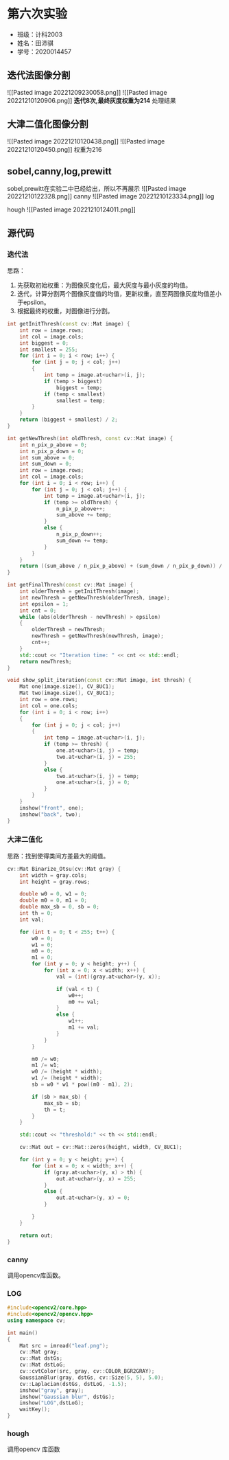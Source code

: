 # 第六次实验
* 班级：计科2003
* 姓名：田沛骐
* 学号：2020014457
## 迭代法图像分割
![[Pasted image 20221209230058.png]]
![[Pasted image 20221210120906.png]]
							**迭代8次,最终灰度权重为214** 
处理结果
## 大津二值化图像分割
![[Pasted image 20221210120438.png]]
![[Pasted image 20221210120450.png]]
权重为216
## sobel,canny,log,prewitt
sobel,prewitt在实验二中已经给出，所以不再展示
![[Pasted image 20221210122328.png]]
canny
![[Pasted image 20221210123334.png]]
log

hough
![[Pasted image 20221210124011.png]]
## 源代码
### 迭代法
思路：
1. 先获取初始权重：为图像灰度化后，最大灰度与最小灰度的均值。
2. 迭代，计算分割两个图像灰度值的均值，更新权重，直至两图像灰度均值差小于epsilon。
3. 根据最终的权重，对图像进行分割。
```C++
int getInitThresh(const cv::Mat image) {
	int row = image.rows;
	int col = image.cols;
	int biggest = 0;
	int smallest = 255;
	for (int i = 0; i < row; i++) {
		for (int j = 0; j < col; j++)
		{
			int temp = image.at<uchar>(i, j);
			if (temp > biggest)
				biggest = temp;
			if (temp < smallest)
				smallest = temp;
		}
	}
	return (biggest + smallest) / 2;
}
```

```C++
int getNewThresh(int oldThresh, const cv::Mat image) {
	int n_pix_p_above = 0;
	int n_pix_p_down = 0;
	int sum_above = 0;
	int sum_down = 0;
	int row = image.rows;
	int col = image.cols;
	for (int i = 0; i < row; i++) {
		for (int j = 0; j < col; j++) {
			int temp = image.at<uchar>(i, j);
			if (temp >= oldThresh) {
				n_pix_p_above++;
				sum_above += temp;
			}
			else {
				n_pix_p_down++;
				sum_down += temp;
			}
		}
	}
	return ((sum_above / n_pix_p_above) + (sum_down / n_pix_p_down)) / 2;
}
```
```C++
int getFinalThresh(const cv::Mat image) {
	int olderThresh = getInitThresh(image);
	int newThresh = getNewThresh(olderThresh, image);
	int epsilon = 1;
	int cnt = 0;
	while (abs(olderThresh - newThresh) > epsilon)
	{
		olderThresh = newThresh;
		newThresh = getNewThresh(newThresh, image);
		cnt++;
	}
	std::cout << "Iteration time: " << cnt << std::endl;
	return newThresh;
}
```

```C++
void show_split_iteration(const cv::Mat image, int thresh) {
	Mat one(image.size(), CV_8UC1);
	Mat two(image.size(), CV_8UC1);
	int row = one.rows;
	int col = one.cols;
	for (int i = 0; i < row; i++)
	{
		for (int j = 0; j < col; j++)
		{
			int temp = image.at<uchar>(i, j);
			if (temp >= thresh) {
				one.at<uchar>(i, j) = temp;
				two.at<uchar>(i, j) = 255;
			}
			else {
				two.at<uchar>(i, j) = temp;
				one.at<uchar>(i, j) = 0;
			}
		}
	}
	imshow("front", one);
	imshow("back", two);
}
```
### 大津二值化
思路：找到使得类间方差最大的阈值。
```C++
cv::Mat Binarize_Otsu(cv::Mat gray) {
    int width = gray.cols;
    int height = gray.rows;

    double w0 = 0, w1 = 0;
    double m0 = 0, m1 = 0;
    double max_sb = 0, sb = 0;
    int th = 0;
    int val;

    for (int t = 0; t < 255; t++) {
        w0 = 0;
        w1 = 0;
        m0 = 0;
        m1 = 0;
        for (int y = 0; y < height; y++) {
            for (int x = 0; x < width; x++) {
                val = (int)(gray.at<uchar>(y, x));

                if (val < t) {
                    w0++;
                    m0 += val;
                }
                else {
                    w1++;
                    m1 += val;
                }
            }
        }

        m0 /= w0;
        m1 /= w1;
        w0 /= (height * width);
        w1 /= (height * width);
        sb = w0 * w1 * pow((m0 - m1), 2);

        if (sb > max_sb) {
            max_sb = sb;
            th = t;
        }
    }

    std::cout << "threshold:" << th << std::endl;

    cv::Mat out = cv::Mat::zeros(height, width, CV_8UC1);

    for (int y = 0; y < height; y++) {
        for (int x = 0; x < width; x++) {
            if (gray.at<uchar>(y, x) > th) {
                out.at<uchar>(y, x) = 255;
            }
            else {
                out.at<uchar>(y, x) = 0;
            }

        }
    }

    return out;
}
```
### canny
调用opencv库函数。
### LOG
```C++
#include<opencv2/core.hpp>
#include<opencv2/opencv.hpp>
using namespace cv;

int main()
{
	Mat src = imread("leaf.png");
	cv::Mat gray; 
	cv::Mat dstGs;
	cv::Mat dstLoG;
	cv::cvtColor(src, gray, cv::COLOR_BGR2GRAY); 
	GaussianBlur(gray, dstGs, cv::Size(5, 5), 5.0);
	cv::Laplacian(dstGs, dstLoG, -1.5);
	imshow("gray", gray); 
	imshow("Gaussian blur", dstGs);
	imshow("LOG",dstLoG);
	waitKey();
}
```
### hough
调用opencv 库函数

